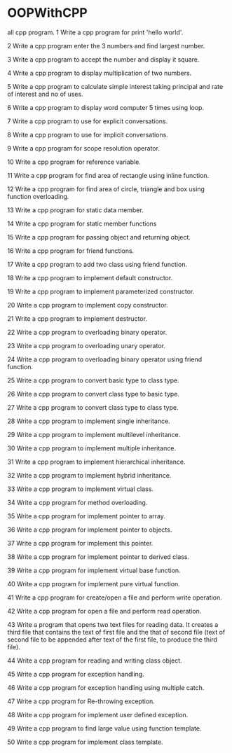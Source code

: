 # OOPWithCPP
all cpp program. 
1	Write a cpp program for print 'hello world'.

2	Write a cpp program enter the 3 numbers and find largest number.

3	Write a cpp program to accept the number and display it square.

4	Write a cpp program to display multiplication of two numbers.

5	Write a cpp program to calculate simple interest taking principal and rate of interest and no of uses.

6	Write a cpp program to display word computer 5 times using loop.

7	Write a cpp program to use for explicit conversations.

8	Write a cpp program to use for implicit conversations.

9	Write a cpp program for scope resolution operator.

10	Write a cpp program for reference variable.

11	Write a cpp program for find area of rectangle using inline function.

12	Write a cpp program for find area of circle, triangle and box using function overloading.

13	Write a cpp program for static data member.

14	Write a cpp program for static member functions

15	Write a cpp program for passing object and returning object.

16	Write a cpp program for friend functions.

17	Write a cpp program to add two class using friend function.

18	Write a cpp program to implement default constructor.

19	Write a cpp program to implement parameterized constructor.

20	Write a cpp program to implement copy constructor.

21	Write a cpp program to implement destructor.

22	Write a cpp program to overloading binary operator.

23	Write a cpp program to overloading unary operator.

24	Write a cpp program to overloading binary operator using friend function.

25	Write a cpp program to convert basic type to class type.

26	Write a cpp program to convert class type to basic type.

27	Write a cpp program to convert class type to class type.

28	Write a cpp program to implement single inheritance.

29	Write a cpp program to implement multilevel inheritance.

30	Write a cpp program to implement multiple inheritance.

31	Write a cpp program to implement hierarchical inheritance.

32	Write a cpp program to implement hybrid inheritance.

33	Write a cpp program to implement virtual class.

34	Write a cpp program for method overloading.

35	Write a cpp program for implement pointer to array.

36	Write a cpp program for implement pointer to objects.

37	Write a cpp program for implement this pointer.

38	Write a cpp program for implement pointer to derived class.

39	Write a cpp program for implement virtual base function.

40	Write a cpp program for implement pure virtual function.

41	Write a cpp program for create/open a file and perform write operation.

42	Write a cpp program for open a file and perform read operation.

43	Write a program that opens two text files for reading data. It creates a third file that contains the text of first file and the that of second file (text of second file to be appended after text of the first file, to produce the third file).

44	Write a cpp program for reading and writing class object.

45	Write a cpp program for exception handling.

46	Write a cpp program for exception handling using multiple catch.

47	Write a cpp program for Re-throwing exception.

48	Write a cpp program for implement user defined exception.

49	Write a cpp program to find large value using function template.

50	Write a cpp program for implement class template.
